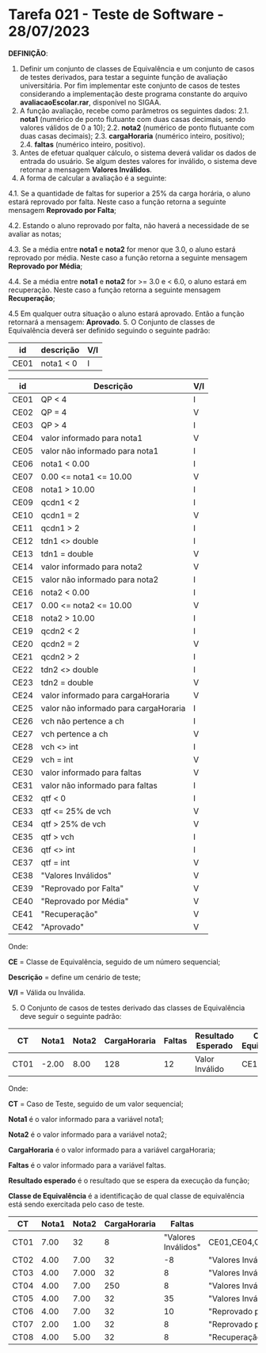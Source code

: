 # Tarefa 021 - Teste de Software - 28/07/2023

**DEFINIÇÃO**:
1. Definir um conjunto de classes de Equivalência e um conjunto de casos de testes derivados, para testar a seguinte função de avaliação universitária. Por fim implementar este conjunto de casos de testes considerando a implementação deste programa constante do arquivo **avaliacaoEscolar.rar**, disponível no SIGAA.
2. A função avaliação, recebe como parâmetros os seguintes dados:
   2.1. **nota1** (numérico de ponto flutuante com duas casas decimais, sendo valores válidos de 0 a 10);
   2.2. **nota2**  (numérico de ponto flutuante com duas casas decimais);
   2.3. **cargaHoraria** (numérico inteiro, positivo);
   2.4. **faltas** (numérico inteiro, positivo).
3. Antes de efetuar qualquer cálculo, o sistema deverá validar os dados de entrada do usuário. Se algum destes valores for inválido, o sistema deve retornar a mensagem **Valores Inválidos**.
4. A forma de calcular a avaliação é a seguinte:

  4.1. Se a quantidade de faltas for superior a 25% da carga horária, o aluno estará reprovado por falta. Neste caso a função retorna a seguinte mensagem **Reprovado por Falta**;

  4.2. Estando o aluno reprovado por falta, não haverá a necessidade de se avaliar as notas;

  4.3. Se a média entre **nota1** e **nota2** for menor que 3.0, o aluno estará reprovado por média.  Neste caso a função retorna a seguinte mensagem **Reprovado por Média**;

  4.4. Se a média entre **nota1** e **nota2** for >= 3.0 e < 6.0, o aluno estará em recuperação.  Neste caso a função retorna a seguinte mensagem **Recuperação**;

  4.5 Em qualquer outra situação o aluno estará  aprovado. Então a função retornará a mensagem: **Aprovado**.
5. O Conjunto de classes de Equivalência deverá ser definido seguindo o seguinte padrão:

|id|descrição|V/I|
|--|--|--|
|CE01|nota1 < 0|I|

|id|Descrição|V/I|
|--|--|--|
|CE01|QP < 4|I|
|CE02|QP = 4|V|
|CE03|QP > 4|I|
|CE04|valor informado para nota1|V|
|CE05|valor não informado para nota1|I|
|CE06|nota1 < 0.00|I|
|CE07|0.00 <= nota1 <= 10.00|V|
|CE08|nota1 > 10.00|I|
|CE09|qcdn1 < 2|I|
|CE10|qcdn1 = 2|V|
|CE11|qcdn1 > 2|I|
|CE12|tdn1 <> double|I|
|CE13|tdn1 = double|V|
|CE14|valor informado para nota2|V|
|CE15|valor não informado para nota2|I|
|CE16|nota2 < 0.00|I|
|CE17|0.00 <= nota2 <= 10.00|V|
|CE18|nota2 > 10.00|I|
|CE19|qcdn2 < 2|I|
|CE20|qcdn2 = 2|V|
|CE21|qcdn2 > 2|I|
|CE22|tdn2 <> double|I|
|CE23|tdn2 = double|V|
|CE24|valor informado para cargaHoraria|V|
|CE25|valor não informado para cargaHoraria|I|
|CE26|vch não pertence a ch|I|
|CE27|vch pertence a ch|V|
|CE28|vch <> int|I|
|CE29|vch = int|V|
|CE30|valor informado para faltas|V|
|CE31|valor não informado para faltas|I|
|CE32|qtf < 0|I|
|CE33|qtf <= 25% de vch|V|
|CE34|qtf > 25% de vch|V|
|CE35|qtf > vch|I|
|CE36|qtf <> int|I|
|CE37|qtf = int|V|
|CE38|"Valores Inválidos"|V|
|CE39|"Reprovado por Falta"|V|
|CE40|"Reprovado por Média"|V|
|CE41|"Recuperação"|V|
|CE42|"Aprovado"|V|

Onde:

**CE** = Classe de Equivalência, seguido de um número sequencial;

**Descrição** = define um cenário de teste;

**V/I** = Válida ou Inválida.

5. O Conjunto de casos de testes derivado das classes de Equivalência deve seguir o seguinte padrão:

|CT|Nota1|Nota2|CargaHoraria|Faltas|Resultado Esperado|Classe Equivalência|
|--|--|--|--|--|--|--|
|CT01|-2.00|8.00|128|12|Valor Inválido|CE1|

Onde:

**CT** = Caso de Teste, seguido de um valor sequencial;

**Nota1** é o valor informado para a variável nota1;

**Nota2** é o valor informado para a variável nota2;

**CargaHoraria** é o valor informado para a variável cargaHoraria;

**Faltas** é o valor informado para a variável faltas.

**Resultado esperado** é o resultado que se espera da execução da função;

**Classe de Equivalência** é a identificação de qual classe de equivalência está sendo exercitada pelo caso de teste.

|CT|Nota1|Nota2|CargaHoraria|Faltas|Resultado Esperado|Classe Equivalência|
|---|---|---|---|---|---|---|
|CT01|7.00|32|8|"Valores Inválidos"|CE01,CE04,CE07,CE10,CE13,CE14,CE17,CE20,CE23,CE24,CE27,CE29,CE30,CE33,CE37,CE38|
|CT02|4.00|7.00|32|-8|"Valores Inválidos"|CE02,CE04,CE07,CE10,CE13,CE14,CE17,CE20,CE23,CE24,CE27,CE29,CE30,CE32,CE37,CE38|
|CT03|4.00|7.000|32|8|"Valores Inválidos"|CE02,CE04,CE07,CE10,CE13,CE14,CE17,CE21,CE23,CE24,CE27,CE29,CE30,CE33,CE37,CE38|
|CT04|4.00|7.00|250|8|"Valores Inválidos"|CE02,CE04,CE07,CE10,CE13,CE14,CE17,CE20,CE23,CE24,CE26,CE28,CE30,CE33,CE37,CE38|
|CT05|4.00|7.00|32|35|"Valores Inválidos"|CE02,CE04,CE07,CE10,CE13,CE14,CE17,CE20,CE23,CE24,CE27,CE29,CE30,CE34,CE35,CE36,CE38|
|CT06|4.00|7.00|32|10|"Reprovado por Faltas"|CE02,CE04,CE07,CE11,CE13,CE14,CE17,CE20,CE23,CE24,CE27,CE29,CE30,CE34,CE37,CE39|
|CT07|2.00|1.00|32|8|"Reprovado por Média"|CE02,CE04,CE07,CE11,CE13,CE14,CE17,CE20,CE23,CE24,CE27,CE29,CE30,CE33,CE37,CE40|
|CT08|4.00|5.00|32|8|"Recuperação"|CE02,CE04,CE07,CE11,CE13,CE14,CE17,CE20,CE23,CE24,CE27,CE29,CE30,CE33,CE37,CE41|


